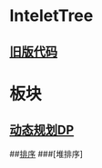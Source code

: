 # InteletTree
## [旧版代码](https://github.com/HCMY/InteletTree/tree/master/Leetcode)
# 板块
## [动态规划DP](https://github.com/HCMY/InteletTree/wiki/Dynamic-Programming)
##[排序]()
###[堆排序]
